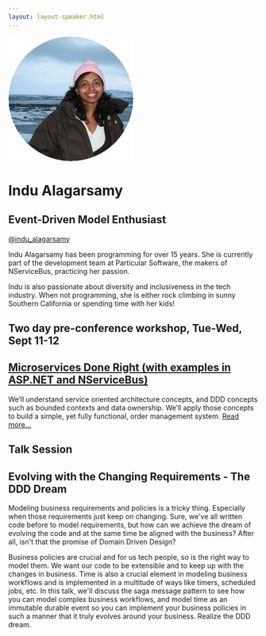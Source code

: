 ```yaml
---
layout: layout-speaker.html
---
```


<div class="container section featured-speaker">
  <div class="row">
    <div class="col-xs-12 col-sm-2 img-container">
      <img class="speaker-page-img" src="../img/speakers/Indu-Alagarsamy-ON.png">
    </div>
    <div class="col-xs-12 col-sm-10 copy-container">
      <h1 class="speaker-header">Indu Alagarsamy</h1>
      <h2 class="speaker-subtitle">Event-Driven Model Enthusiast</h2>
      <p class="copy"><a class="speaker-handle" href="https://twitter.com/indu_alagarsamy" target="_blank">@indu_alagarsamy</a></p>
      <p class="copy">Indu Alagarsamy has been programming for over 15 years. She is currently part of the development team at Particular Software, the makers of NServiceBus, practicing her passion.</p>
      <p class="copy">Indu is also passionate about diversity and inclusiveness in the tech industry. When not programming, she is either rock climbing in sunny Southern California or spending time with her kids!</p>
      <h2 class="speaker-subheader">Two day pre-conference workshop, Tue-Wed, Sept 11-12</h2>
      <h2 class="speaker-subheader"><a href="../workshops/microservices-done-right.html">Microservices Done Right (with examples in ASP.NET and NServiceBus)</a></h2>
      <p class="copy">We’ll understand service oriented architecture concepts, and DDD concepts such as bounded contexts and data ownership. We’ll apply those concepts to build a simple, yet fully functional, order management system. <a href="../workshops/microservices-done-right.html">Read more...</a></p>
      <h2 class="speaker-subheader">Talk Session</h2>
      <h2 class="speaker-subheader gold">Evolving with the Changing Requirements - The DDD Dream</h2>
      <p class="copy">Modeling business requirements and policies is a tricky thing. Especially when those requirements just keep on changing. Sure, we've all written code before to model requirements, but how can we achieve the dream of evolving the code and at the same time be aligned with the business? After all, isn't that the promise of Domain Driven Design?</p>
      <p class="copy">Business policies are crucial and for us tech people, so is the right way to model them. We want our code to be extensible and to keep up with the changes in business. Time is also a crucial element in modeling business workflows and is implemented in a multitude of ways like timers, scheduled jobs, etc. In this talk, we'll discuss the saga message pattern to see how you can model complex business workflows, and model time as an immutable durable event so you can implement your business policies in such a manner that it truly evolves around your business. Realize the DDD dream.</p>
      <!--<a class="btn" href="https://ti.to/explore-ddd-conference/2017">Buy Tickets</a>-->
    </div>
  </div>
</div>